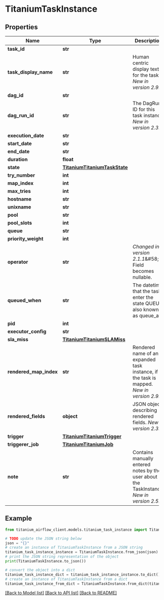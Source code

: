 # TitaniumTaskInstance


## Properties

Name | Type | Description | Notes
------------ | ------------- | ------------- | -------------
**task_id** | **str** |  | [optional] 
**task_display_name** | **str** | Human centric display text for the task.  *New in version 2.9.0*  | [optional] 
**dag_id** | **str** |  | [optional] 
**dag_run_id** | **str** | The DagRun ID for this task instance  *New in version 2.3.0*  | [optional] 
**execution_date** | **str** |  | [optional] 
**start_date** | **str** |  | [optional] 
**end_date** | **str** |  | [optional] 
**duration** | **float** |  | [optional] 
**state** | [**TitaniumTitaniumTaskState**](TitaniumTaskState.md) |  | [optional] 
**try_number** | **int** |  | [optional] 
**map_index** | **int** |  | [optional] 
**max_tries** | **int** |  | [optional] 
**hostname** | **str** |  | [optional] 
**unixname** | **str** |  | [optional] 
**pool** | **str** |  | [optional] 
**pool_slots** | **int** |  | [optional] 
**queue** | **str** |  | [optional] 
**priority_weight** | **int** |  | [optional] 
**operator** | **str** | *Changed in version 2.1.1*&amp;#58; Field becomes nullable.  | [optional] 
**queued_when** | **str** | The datetime that the task enter the state QUEUE, also known as queue_at  | [optional] 
**pid** | **int** |  | [optional] 
**executor_config** | **str** |  | [optional] 
**sla_miss** | [**TitaniumTitaniumSLAMiss**](TitaniumSLAMiss.md) |  | [optional] 
**rendered_map_index** | **str** | Rendered name of an expanded task instance, if the task is mapped.  *New in version 2.9.0*  | [optional] 
**rendered_fields** | **object** | JSON object describing rendered fields.  *New in version 2.3.0*  | [optional] 
**trigger** | [**TitaniumTitaniumTrigger**](TitaniumTrigger.md) |  | [optional] 
**triggerer_job** | [**TitaniumTitaniumJob**](TitaniumJob.md) |  | [optional] 
**note** | **str** | Contains manually entered notes by the user about the TaskInstance.  *New in version 2.5.0*  | [optional] 

## Example

```python
from titanium_airflow_client.models.titanium_task_instance import TitaniumTaskInstance

# TODO update the JSON string below
json = "{}"
# create an instance of TitaniumTaskInstance from a JSON string
titanium_task_instance_instance = TitaniumTaskInstance.from_json(json)
# print the JSON string representation of the object
print(TitaniumTaskInstance.to_json())

# convert the object into a dict
titanium_task_instance_dict = titanium_task_instance_instance.to_dict()
# create an instance of TitaniumTaskInstance from a dict
titanium_task_instance_from_dict = TitaniumTaskInstance.from_dict(titanium_task_instance_dict)
```
[[Back to Model list]](../README.md#documentation-for-models) [[Back to API list]](../README.md#documentation-for-api-endpoints) [[Back to README]](../README.md)


